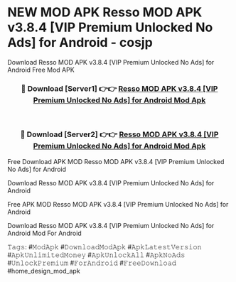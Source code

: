 # NEW MOD APK Resso MOD APK v3.8.4 [VIP Premium Unlocked No Ads] for Android - cosjp
Download Resso MOD APK v3.8.4 [VIP Premium Unlocked No Ads] for Android Free Mod APK

<div align="center">
<h3>🔴 Download [Server1] 👉👉 <a href="https://apk-comot.site?title=Resso_MOD_APK_v3.8.4_[VIP_Premium_Unlocked_No_Ads]_for_Android">Resso MOD APK v3.8.4 [VIP Premium Unlocked No Ads] for Android Mod Apk</a></h3><br>

<h3>🔴 Download [Server2] 👉👉 <a href="https://apk-comot.site?title=Resso_MOD_APK_v3.8.4_[VIP_Premium_Unlocked_No_Ads]_for_Android">Resso MOD APK v3.8.4 [VIP Premium Unlocked No Ads] for Android Mod Apk</a></h3>
</div>


Free Download APK MOD Resso MOD APK v3.8.4 [VIP Premium Unlocked No Ads] for Android

Download Resso MOD APK v3.8.4 [VIP Premium Unlocked No Ads] for Android 

Free APK MOD Resso MOD APK v3.8.4 [VIP Premium Unlocked No Ads] for Android 

Download Resso MOD APK v3.8.4 [VIP Premium Unlocked No Ads] for Android Mod For Android

𝚃𝚊𝚐𝚜: #𝙼𝚘𝚍𝙰𝚙𝚔 #𝙳𝚘𝚠𝚗𝚕𝚘𝚊𝚍𝙼𝚘𝚍𝙰𝚙𝚔 #𝙰𝚙𝚔𝙻𝚊𝚝𝚎𝚜𝚝𝚅𝚎𝚛𝚜𝚒𝚘𝚗 #𝙰𝚙𝚔𝚄𝚗𝚕𝚒𝚖𝚒𝚝𝚎𝚍𝙼𝚘𝚗𝚎𝚢 #𝙰𝚙𝚔𝚄𝚗𝚕𝚘𝚌𝚔𝙰𝚕𝚕 #𝙰𝚙𝚔𝙽𝚘𝙰𝚍𝚜 #𝚄𝚗𝚕𝚘𝚌𝚔𝙿𝚛𝚎𝚖𝚒𝚞𝚖 #𝙵𝚘𝚛𝙰𝚗𝚍𝚛𝚘𝚒𝚍 #𝙵𝚛𝚎𝚎𝙳𝚘𝚠𝚗𝚕𝚘𝚊𝚍 #home_design_mod_apk